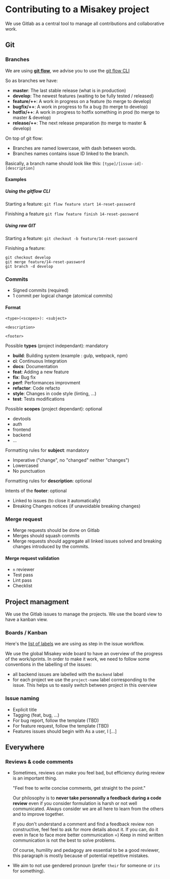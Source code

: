 # Contributing to a Misakey project

We use Gitlab as a central tool to manage all contributions and collaborative work.

## Git

### Branches

We are using **[git flow](https://nvie.com/img/git-model@2x.png)**, we advise you to use the [git flow CLI](https://danielkummer.github.io/git-flow-cheatsheet/)

So as branches we have:
- **master**: The last stable release (what is in production)
- **develop**: The newest features (waiting to be fully tested / released)
- **feature/++**: A work in progress on a feature (to merge to develop)
- **bugfix/++**: A work in progress to fix a bug (to merge to develop)
- **hotfix/++**: A work in progress to hotfix something in prod (to merge to master & develop)
- **release/++**: The next release preparation (to merge to master & develop)

On top of git flow:
- Branches are named lowercase, with dash between words.
- Branches names contains issue ID linked to the branch.

Basically, a branch name should look like this: `[type]/[issue-id]-[description]`

#### Examples

##### Using the gitflow CLI

Starting a feature: `git flow feature start 14-reset-password`

Finishing a feature `git flow feature finish 14-reset-password`

##### Using raw GIT

Starting a feature: `git checkout -b feature/14-reset-password`

Finishing a feature:
```
git checkout develop
git merge feature/14-reset-password
git branch -d develop
```

### Commits

- Signed commits (required)
- 1 commit per logical change (atomical commits)

#### Format

```
<type>(<scopes>): <subject>

<description>

<footer>
```

Possible **types** (project independant): mandatory
- **build**: Building system (example : gulp, webpack, npm)
- **ci**: Continuous Integration
- **docs**: Documentation
- **feat**: Adding a new feature
- **fix**: Bug fix
- **perf**: Performances improvment
- **refactor**: Code refacto
- **style**: Changes in code style (linting, ...)
- **test**: Tests modifications

Possible **scopes** (project dependant): optional
- devtools
- auth
- frontend
- backend
- ...

Formatting rules for **subject**: mandatory
- Imperative ("change", no "changed" neither "changes")
- Lowercased
- No punctuation

Formatting rules for **description**: optional

Intents of the **footer**: optional
- Linked to issues (to close it automatically)
- Breaking Changes notices (if unavoidable breaking changes)

### Merge request

- Merge requests should be done on Gitlab
- Merges should squash commits
- Merge requests should aggregate all linked issues solved and breaking changes introduced by the commits.

#### Merge request validation

- `n` reviewer
- Test pass
- Lint pass
- Checklist

## Project managment

We use the Gitlab issues to manage the projects.
We use the board view to have a kanban view.


### Boards / Kanban

Here's the [list of labels](https://gitlab.com/Misakey/contributing/labels) we are using as step in the issue workflow.

We use the global Misakey wide board to have an overview of the progress of the work/sprints.
In order to make it work, we need to follow some conventions in the labelling of the issues:
- all backend issues are labelled with the `Backend` label
- for each project we use the `project-name` label corresponding to the issue. This helps us to easily switch between project in this overview

### Issue naming

- Explicit title
- Tagging (feat, bug, ...)
- For bug report, follow the template (TBD)
- For feature request, follow the template (TBD)
- Features issues should begin with As a user, I [...]

## Everywhere

### Reviews & code comments

- Sometimes, reviews can make you feel bad, but efficiency during review is an important thing.

    "Feel free to write concise comments, get straight to the point."

    Our philosophy is to **never take personnally a feedback during a code review** even if you consider formulation is harsh or not well communicated.
    Always consider we are all here to learn from the others and to improve together.

    If you don't understand a comment and find a feedback review non constructive, feel feel to ask for more details about it. If you can, do it even in face to face more better communication =) Keep in mind written communication is not the best to solve problems.

    Of course, humility and pedagogy are essential to be a good reviewer, this paragraph is mostly because of potential repetitive mistakes.

- We aim to not use gendered pronoun (prefer `their` for someone or `its` for something).
